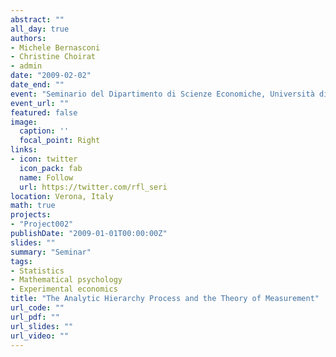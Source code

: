 ```yaml
---
abstract: ""
all_day: true
authors:
- Michele Bernasconi
- Christine Choirat
- admin
date: "2009-02-02"
date_end: ""
event: "Seminario del Dipartimento di Scienze Economiche, Università di Verona"
event_url: ""
featured: false
image:
  caption: ''
  focal_point: Right
links:
- icon: twitter
  icon_pack: fab
  name: Follow
  url: https://twitter.com/rfl_seri
location: Verona, Italy
math: true
projects:
- "Project002"
publishDate: "2009-01-01T00:00:00Z"
slides: ""
summary: "Seminar"
tags:
- Statistics
- Mathematical psychology
- Experimental economics
title: "The Analytic Hierarchy Process and the Theory of Measurement"
url_code: ""
url_pdf: ""
url_slides: ""
url_video: ""
---
```

